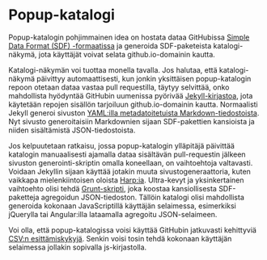 Popup-katalogi
==============

Popup-katalogin pohjimmainen idea on hostata dataa GitHubissa [Simple Data Format (SDF) -formaatissa](http://data.okfn.org/standards/simple-data-format) ja generoida SDF-paketeista katalogi-näkymä, jota käyttäjät voivat selata github.io-domainin kautta.

Katalogi-näkymän voi tuottaa monella tavalla. Jos halutaa, että katalogi-näkymä päivittyy automaattisesti, kun jonkin yksittäisen popup-katalogin repoon otetaan dataa vastaa pull requestilla, täytyy selvittää, onko mahdollista hyödyntää GitHubin uumenissa pyörivää [Jekyll-kirjastoa](http://jekyllrb.com/), jota käytetään repojen sisällön tarjoiluun github.io-domainin kautta. Normaalisti Jekyll generoi sivuston [YAML:illa metadatoitetuista Markdown-tiedostoista](http://jekyllrb.com/docs/frontmatter/). Nyt sivusto generoitaisiin Markdownien sijaan SDF-pakettien kansioista ja niiden sisältämistä JSON-tiedostoista.

Jos kelpuutetaan ratkaisu, jossa popup-katalogin ylläpitäjä päivittää katalogin manuaalisesti ajamalla dataa sisältävän pull-requestin jälkeen sivuston generointi-skriptin omalla koneellaan, on vaihtoehtoja valtavasti. Voidaan Jekyllin sijaan käyttää jotakin muuta sivustogeneraattoria, kuten vaikkapa mielenkiintoisen oloista [Harp:ia](http://harpjs.com/). Ultra-kevyt ja yksinkertainen vaihtoehto olisi tehdä [Grunt-skripti](http://gruntjs.com/), joka koostaa kansiollisesta SDF-paketteja agregoidun JSON-tiedoston. Tällöin katalogi olisi mahdollista generoida kokonaan JavaScriptillä käyttäjän selaimessa, esimerkiksi jQuerylla tai Angular:illa lataamalla agregoitu JSON-selaimeen.

Voi olla, että popup-katalogissa voisi käyttää GitHubin jatkuvasti kehittyviä [CSV:n esittämiskykyjä](https://github.com/blog/1601-see-your-csvs). Senkin voisi tosin tehdä kokonaan käyttäjän selaimessa jollakin sopivalla js-kirjastolla.
